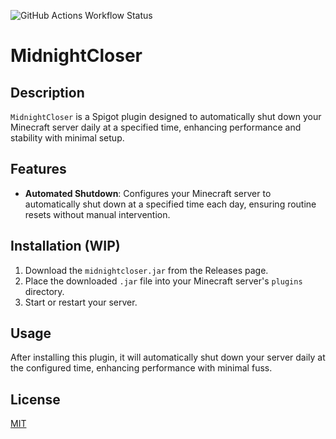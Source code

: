 ![GitHub Actions Workflow Status](https://img.shields.io/github/actions/workflow/status/sakkke/arrowfix/gradle.yml)

# MidnightCloser

## Description

`MidnightCloser` is a Spigot plugin designed to automatically shut down your Minecraft server daily at a specified time,
enhancing performance and stability with minimal setup.

## Features

- **Automated Shutdown**: Configures your Minecraft server to automatically shut down at a specified time each day,
ensuring routine resets without manual intervention.

## Installation (WIP)

1. Download the `midnightcloser.jar` from the Releases page.
2. Place the downloaded `.jar` file into your Minecraft server's `plugins` directory.
3. Start or restart your server.

## Usage

After installing this plugin, it will automatically shut down your server daily at the configured time, enhancing
performance with minimal fuss.

## License

[MIT](./LICENSE)